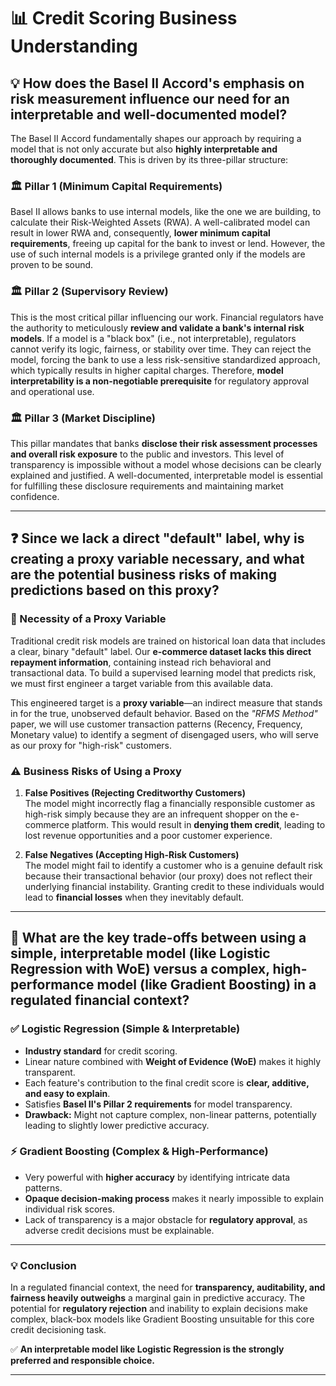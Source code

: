 # 📊 Credit Scoring Business Understanding

## 💡 How does the Basel II Accord's emphasis on risk measurement influence our need for an interpretable and well-documented model?

The Basel II Accord fundamentally shapes our approach by requiring a model that is not only accurate but also **highly interpretable and thoroughly documented**. This is driven by its three-pillar structure:

### 🏛️ Pillar 1 (Minimum Capital Requirements)
Basel II allows banks to use internal models, like the one we are building, to calculate their Risk-Weighted Assets (RWA). A well-calibrated model can result in lower RWA and, consequently, **lower minimum capital requirements**, freeing up capital for the bank to invest or lend. However, the use of such internal models is a privilege granted only if the models are proven to be sound.

### 🏛️ Pillar 2 (Supervisory Review)
This is the most critical pillar influencing our work. Financial regulators have the authority to meticulously **review and validate a bank's internal risk models**. If a model is a "black box" (i.e., not interpretable), regulators cannot verify its logic, fairness, or stability over time. They can reject the model, forcing the bank to use a less risk-sensitive standardized approach, which typically results in higher capital charges. Therefore, **model interpretability is a non-negotiable prerequisite** for regulatory approval and operational use.

### 🏛️ Pillar 3 (Market Discipline)
This pillar mandates that banks **disclose their risk assessment processes and overall risk exposure** to the public and investors. This level of transparency is impossible without a model whose decisions can be clearly explained and justified. A well-documented, interpretable model is essential for fulfilling these disclosure requirements and maintaining market confidence.

---

## ❓ Since we lack a direct "default" label, why is creating a proxy variable necessary, and what are the potential business risks of making predictions based on this proxy?

### 🔶 Necessity of a Proxy Variable
Traditional credit risk models are trained on historical loan data that includes a clear, binary "default" label. Our **e-commerce dataset lacks this direct repayment information**, containing instead rich behavioral and transactional data. To build a supervised learning model that predicts risk, we must first engineer a target variable from this available data.

This engineered target is a **proxy variable**—an indirect measure that stands in for the true, unobserved default behavior. Based on the *"RFMS Method"* paper, we will use customer transaction patterns (Recency, Frequency, Monetary value) to identify a segment of disengaged users, who will serve as our proxy for "high-risk" customers.

### ⚠️ Business Risks of Using a Proxy

1. **False Positives (Rejecting Creditworthy Customers)**  
   The model might incorrectly flag a financially responsible customer as high-risk simply because they are an infrequent shopper on the e-commerce platform. This would result in **denying them credit**, leading to lost revenue opportunities and a poor customer experience.

2. **False Negatives (Accepting High-Risk Customers)**  
   The model might fail to identify a customer who is a genuine default risk because their transactional behavior (our proxy) does not reflect their underlying financial instability. Granting credit to these individuals would lead to **financial losses** when they inevitably default.

---

## 🔄 What are the key trade-offs between using a simple, interpretable model (like Logistic Regression with WoE) versus a complex, high-performance model (like Gradient Boosting) in a regulated financial context?

### ✅ Logistic Regression (Simple & Interpretable)
- **Industry standard** for credit scoring.  
- Linear nature combined with **Weight of Evidence (WoE)** makes it highly transparent.  
- Each feature's contribution to the final credit score is **clear, additive, and easy to explain**.  
- Satisfies **Basel II's Pillar 2 requirements** for model transparency.  
- **Drawback:** Might not capture complex, non-linear patterns, potentially leading to slightly lower predictive accuracy.

### ⚡ Gradient Boosting (Complex & High-Performance)
- Very powerful with **higher accuracy** by identifying intricate data patterns.  
- **Opaque decision-making process** makes it nearly impossible to explain individual risk scores.  
- Lack of transparency is a major obstacle for **regulatory approval**, as adverse credit decisions must be explainable.

---

### 💡 **Conclusion**
In a regulated financial context, the need for **transparency, auditability, and fairness heavily outweighs** a marginal gain in predictive accuracy. The potential for **regulatory rejection** and inability to explain decisions make complex, black-box models like Gradient Boosting unsuitable for this core credit decisioning task.

✅ **An interpretable model like Logistic Regression is the strongly preferred and responsible choice.**

---